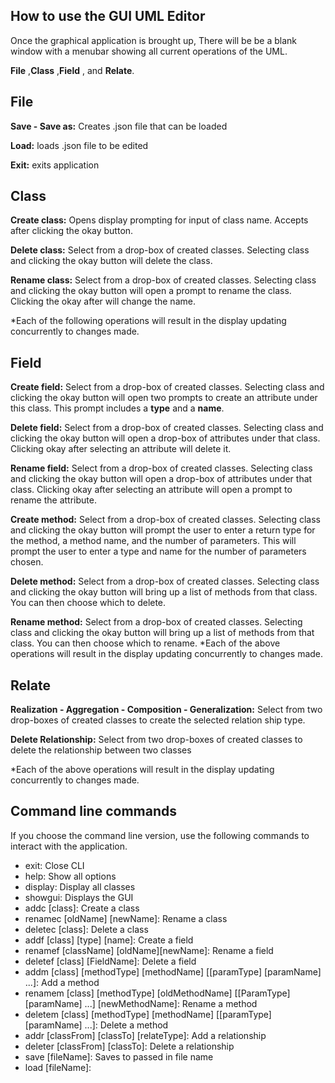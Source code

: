 ## How to use the GUI UML Editor
Once the graphical application is brought up, There will be be a blank window with a menubar showing all current operations of the UML.

**File** ,**Class** ,**Field** , and **Relate**. 

## File
**Save - Save as:** Creates .json file that can be loaded

**Load:** loads .json file to be edited

**Exit:** exits application

## Class
**Create class:** Opens display prompting for input of class name. Accepts after clicking the okay button.

**Delete class:** Select from a drop-box of created classes. Selecting class and clicking the okay button will delete the class.

**Rename class:** Select from a drop-box of created classes. 
Selecting class and clicking the okay button will open a prompt to rename the class. Clicking the okay after will change the name.

*Each of the following operations will result in the display updating concurrently to changes made.

## Field
**Create field:** Select from a drop-box of created classes. Selecting class and clicking the okay button will open two prompts to create an attribute under this class. This prompt includes a **type** and a **name**.  

**Delete field:** Select from a drop-box of created classes. Selecting class and clicking the okay button will open a drop-box of attributes under that class. Clicking okay after selecting an attribute will delete it.  

**Rename field:** Select from a drop-box of created classes. Selecting class and clicking the okay button will open a drop-box of attributes under that class. Clicking okay after selecting an attribute will open a prompt to rename the attribute.

**Create method:** Select from a drop-box of created classes. Selecting class and clicking the okay button will prompt the user to enter a return type for the method, a method name, and the number of parameters. This will prompt the user to enter a type and name for the number of parameters chosen. 

**Delete method:** Select from a drop-box of created classes. Selecting class and clicking the okay button will bring up a list of methods from that class. You can then choose which to delete. 

**Rename method:** Select from a drop-box of created classes. Selecting class and clicking the okay button will bring up a list of methods from that class. You can then choose which to rename.
*Each of the above operations will result in the display updating concurrently to changes made.

## Relate
**Realization - Aggregation - Composition - Generalization:** Select from two drop-boxes of created classes to create the selected relation ship type.  

**Delete Relationship:** Select from two drop-boxes of created classes to delete the relationship between two classes

*Each of the above operations will result in the display updating concurrently to changes made.

## Command line commands
If you choose the command line version, use the following commands to interact with the application. 
* exit:                                                                                            Close CLI
* help:                                                                                            Show all options
* display:                                                                                         Display all classes
* showgui:                                                                                         Displays the GUI
* addc [class]:                                                                                    Create a class
* renamec [oldName] [newName]:                                                                     Rename a class
* deletec [class]:                                                                                 Delete a class
* addf [class] [type] [name]:                                                                      Create a field
* renamef [className] [oldName][newName]:                                                          Rename a field
* deletef [class] [FieldName]:                                                                     Delete a field
* addm [class] [methodType] [methodName] [[paramType] [paramName] ...]:                            Add a method
* renamem [class] [methodType] [oldMethodName] [[ParamType] [paramName] ...] [newMethodName]:      Rename a method
* deletem [class] [methodType] [methodName] [[paramType] [paramName] ...]:                         Delete a method
* addr [classFrom] [classTo] [relateType]:                                                         Add a relationship
* deleter [classFrom] [classTo]:                                                                   Delete a relationship
* save [fileName]:                                                                                 Saves to passed in file name
* load [fileName]:   

